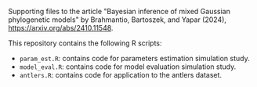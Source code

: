 Supporting files to the article "Bayesian inference of mixed Gaussian phylogenetic models"
by Brahmantio, Bartoszek, and Yapar (2024), <https://arxiv.org/abs/2410.11548>.

This repository contains the following R scripts:
- `param_est.R`: contains code for parameters estimation simulation study.
- `model_eval.R`: contains code for model evaluation simulation study.
- `antlers.R`: contains code for application to the antlers dataset.
